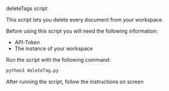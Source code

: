 deleteTags script

This script lets you delete every document from your workspace.  

Before using this script you will need the following information:
- API-Token
- The instance of your workspace

Run the script with the following command:  
```bash
python3 deleteTag.py
```

After running the script, follow the instructions on screen